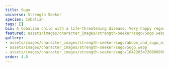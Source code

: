 ```yaml
---
title: Sugo
universe: Strength Seeker
species: Cobalian
tags: []
bio: A Cobalian child with a life-threatening disease. Very happy regardless.
featured: assets/images/character_images/strength-seeker/sugo/Sugo.webp
gallery:
- assets/images/character_images/strength-seeker/sugo/abdom_and_sugo_eatingshit.webp
- assets/images/character_images/strength-seeker/sugo/Sugo.webp
- assets/images/character_images/strength-seeker/sugo/1642283472680099842_1.webp
order: 4.0
---
```

